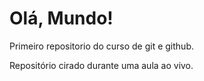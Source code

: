 # Olá, Mundo!
 Primeiro repositorio do curso de git e github.

 Repositório cirado durante uma aula ao vivo.
